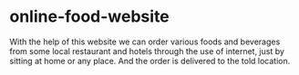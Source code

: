 # online-food-website
With the help of this website we can order various foods and beverages from some local restaurant and hotels through the use of internet, just by sitting at home or any place. And the order is delivered to the told location.
